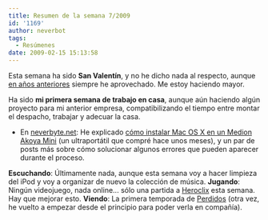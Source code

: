 ```yaml
---
title: Resumen de la semana 7/2009
id: '1169'
author: neverbot
tags:
  - Resúmenes
date: 2009-02-15 15:13:58
---
```


Esta semana ha sido **San Valentín**, y no he dicho nada al respecto, aunque [en años anteriores](https://neverbot.com/?s=san+valent%C3%ADn) siempre he aprovechado. Me estoy haciendo mayor.

Ha sido **mi primera semana de trabajo en casa**, aunque aún haciendo algún proyecto para mi anterior empresa, compatibilizando el tiempo entre montar el despacho, trabajar y adecuar la casa.

*   En [neverbyte.net](http://www.neverbyte.net/):  He explicado [cómo instalar Mac OS X en un Medion Akoya Mini](http://www.neverbyte.net/archivo/medion-akoya-mini-os-x-1054-y-1055-desde-cero/) (un ultraportátil que compré hace unos meses), y un par de posts más sobre cómo solucionar algunos errores que pueden aparecer durante el proceso.

**Escuchando**: Últimamente nada, aunque esta semana voy a hacer limpieza del iPod y voy a organizar de nuevo la colección de música. **Jugando**: Ningún videojuego, nada online... sólo una partida a [Heroclix](https://neverbot.com/tebeos/%c2%bfque-es-eso-del-heroclix/) esta semana. Hay que mejorar esto. **Viendo**: La primera temporada de [Perdidos](http://www.tv.com/lost/show/24313/summary.html) (otra vez, he vuelto a empezar desde el principio para poder verla en compañía).